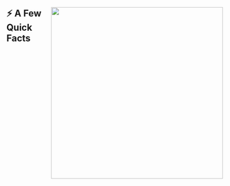 <div>
  <img width="400px" align="right" src="https://i.imgur.com/MUiLQxU.gif" />
  <h2>⚡️ A Few Quick Facts</h2>
  <ul>

</div>

</br>
</br>
